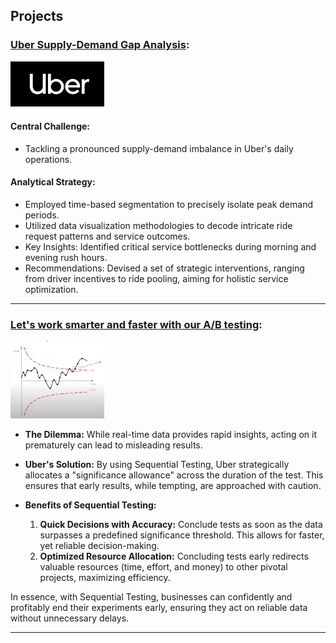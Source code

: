 ## Projects
### [Uber Supply-Demand Gap Analysis](./Uber-supply-demand.md):
[<img src="./Assets/uberlogo.png" alt="uberlogo" width="150" />](./Uber-supply-demand.md)

#### Central Challenge: 
- Tackling a pronounced supply-demand imbalance in Uber's daily operations.

#### Analytical Strategy: 
- Employed time-based segmentation to precisely isolate peak demand periods.
- Utilized data visualization methodologies to decode intricate ride request patterns and service outcomes.
- Key Insights: Identified critical service bottlenecks during morning and evening rush hours.
- Recommendations: Devised a set of strategic interventions, ranging from driver incentives to ride pooling, aiming for holistic service optimization.

---

### [Let's work smarter and faster with our A/B testing](./sequential_testing.md):

<img src="./Assets/sequential.png" alt="uberlogo" width="150" />

- **The Dilemma:** While real-time data provides rapid insights, acting on it prematurely can lead to misleading results.
  
- **Uber's Solution:** By using Sequential Testing, Uber strategically allocates a "significance allowance" across the duration of the test. This ensures that early results, while tempting, are approached with caution.

- **Benefits of Sequential Testing:**
  1. **Quick Decisions with Accuracy:** Conclude tests as soon as the data surpasses a predefined significance threshold. This allows for faster, yet reliable decision-making.
  2. **Optimized Resource Allocation:** Concluding tests early redirects valuable resources (time, effort, and money) to other pivotal projects, maximizing efficiency.

In essence, with Sequential Testing, businesses can confidently and profitably end their experiments early, ensuring they act on reliable data without unnecessary delays.

---
